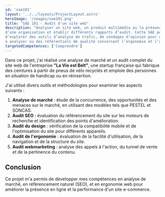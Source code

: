 ```yaml
---
id: 'sae101'
layout: '../../layouts/ProjectLayout.astro'
heroImage: '/images/sae101.png'
title: "SAE 101 - Audit d'un site web"
description: "Analyser un site web, un produit multimédia ou la présence en ligne d’une marque ou
d’une organisation et établir différents rapports d’audit. Cette SAE peut être l’occasion
d’explorer des outils d’analyse de trafic, de sondages d’opinion pour obtenir des données
à analyser ou des référentiels de qualité concernant l’ergonomie et l’accessibilité Web."
targetedCompetences: ['Comprendre']
---
```


Dans ce projet, j'ai réalisé une analyse de marché et un audit complet du site web de l'entreprise **"La Vie est Belt"**, une startup française qui fabrique des ceintures à partir de pneus de vélo recyclés et emploie des personnes en situation de handicap ou en réinsertion.

J'ai utilisé divers outils et méthodologies pour examiner les aspects suivants :

1. **Analyse de marché** : étude de la concurrence, des opportunités et des menaces sur le marché, en utilisant des modèles tels que PESTEL et SONCAS.
2. **Audit SEO** : évaluation du référencement du site sur les moteurs de recherche et identification des points d'amélioration.
3. **Audit du design** : vérification de la compatibilité mobile et de l'optimisation du site pour différents appareils.
4. **Audit de l'ergonomie** : évaluation de la facilité d'utilisation, de la navigation et de la structure du site.
5. **Audit webmarketing** : analyse des appels à l'action, du tunnel de vente et de la pertinence du contenu.

## Conclusion

Ce projet m'a permis de développer mes compétences en analyse de marché, en référencement naturel (SEO), et en ergonomie web pour améliorer la présence en ligne et la performance d'un site e-commerce.
